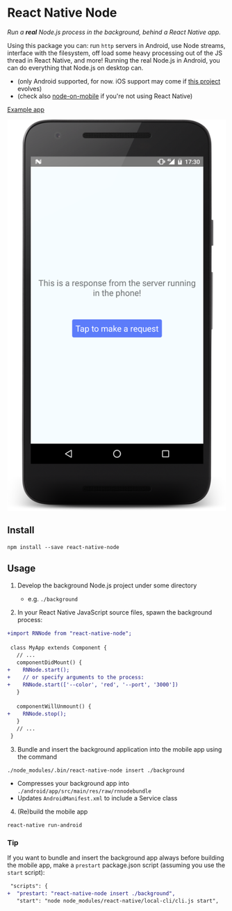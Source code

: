 # React Native Node

*Run a **real** Node.js process in the background, behind a React Native app.*

Using this package you can: run `http` servers in Android, use Node streams, interface with the filesystem, off load some heavy processing out of the JS thread in React Native, and more! Running the real Node.js in Android, you can do everything that Node.js on desktop can.

- (only Android supported, for now. iOS support may come if [this project](http://www.janeasystems.com/blog/node-js-meets-ios/) evolves)
- (check also [node-on-mobile](https://github.com/node-on-mobile/node-on-android) if you're not using React Native)

[Example app](./example)

![screenshot.png](./screenshot.png)

## Install

```
npm install --save react-native-node
```

## Usage

1. Develop the background Node.js project under some directory
    - e.g. `./background`

2. In your React Native JavaScript source files, spawn the background process:

```diff
+import RNNode from "react-native-node";

 class MyApp extends Component {
   // ...
   componentDidMount() {
+    RNNode.start();
+    // or specify arguments to the process:
+    RNNode.start(['--color', 'red', '--port', '3000'])
   }

   componentWillUnmount() {
+    RNNode.stop();
   }
   // ...
 }
```

3. Bundle and insert the background application into the mobile app using the command

```
./node_modules/.bin/react-native-node insert ./background
```

- Compresses your background app into `./android/app/src/main/res/raw/rnnodebundle`
- Updates `AndroidManifest.xml` to include a Service class

4. (Re)build the mobile app

```
react-native run-android
```

### Tip

If you want to bundle and insert the background app always before building the mobile app, make a `prestart` package.json script (assuming you use the `start` script):

```diff
 "scripts": {
+  "prestart: "react-native-node insert ./background",
   "start": "node node_modules/react-native/local-cli/cli.js start",
```
